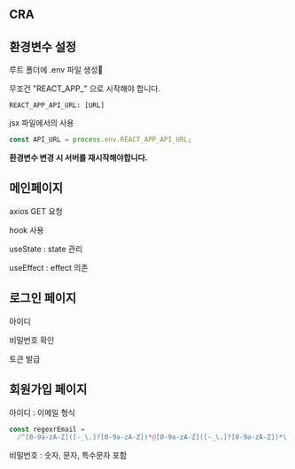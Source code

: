 ## CRA

## 환경변수 설정

루트 폴더에 .env 파일 생성

무조건 "REACT_APP\_" 으로 시작해야 합니다.

```
REACT_APP_API_URL: [URL]
```

jsx 파일에서의 사용

```jsx
const API_URL = process.env.REACT_APP_API_URL;
```

**환경변수 변경 시 서버를 재시작해야합니다.**

## 메인페이지

axios GET 요청

hook 사용

useState : state 관리

useEffect : effect 의존

## 로그인 페이지

아이디

비밀번호 확인

토큰 발급

## 회원가입 페이지

아이디 : 이메일 형식

```js
const regexrEmail =
  /^[0-9a-zA-Z]([-_\.]?[0-9a-zA-Z])*@[0-9a-zA-Z]([-_\.]?[0-9a-zA-Z])*\.[a-zA-Z]{2,3}$/;
```

비밀번호 : 숫자, 문자, 특수문자 포함
